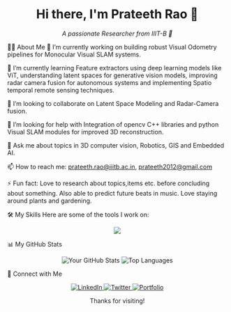 <h1 align="center">Hi there, I'm Prateeth Rao 👋</h1>
<p align="center">
<em>A passionate Researcher from IIIT-B 📍</em>
</p>

👨‍💻 About Me
🔭 I’m currently working on building robust Visual Odometry pipelines for Monocular Visual SLAM systems.

🌱 I’m currently learning Feature extractors using deep learning models like ViT, understanding latent spaces for generative vision models, improving radar camera fusion for autonomous systems and implementing Spatio temporal remote sensing techniques.

👯 I’m looking to collaborate on Latent Space Modeling and Radar-Camera fusion.

🤔 I’m looking for help with Integration of opencv C++ libraries and python Visual SLAM modules for improved 3D reconstruction.

💬 Ask me about topics in 3D computer vision, Robotics, GIS and Embedded AI.

📫 How to reach me: prateeth.rao@iiitb.ac.in, prateeth2012@gmail.com

⚡ Fun fact: Love to research about topics,items etc. before concluding about something. Also able to predict future beats in music. Love staying around plants and gardening.


🛠️ My Skills
Here are some of the tools I work on:

<p align="center">
  <a href="https://skillicons.dev">
   <img src="https://skillicons.dev/icons?i=vscode,anaconda,arduino,aws,cpp,git,html,ai,mysql,opencv,py,pytorch,raspberrypi,ros,tensorflow" />
  </a>
</p>


📊 My GitHub Stats
<p align="center">
<img src="https://www.google.com/search?q=https://github-readme-stats.vercel.app/api%3Fusername%3DPrateeth8%26show_icons%3Dtrue%26theme%3Dtokyonight%26hide_border%3Dtrue%26count_private%3Dtrue" alt="Your GitHub Stats" />
<img src="https://www.google.com/search?q=https://github-readme-stats.vercel.app/api/top-langs/%3Fusername%3DPrateeth8%26layout%3Dcompact%26theme%3Dtokyonight%26hide_border%3Dtrue" alt="Top Languages" />
</p>

🤝 Connect with Me
<p align="center">
<a href="https://www.google.com/search?q=https://linkedin.com/in/prateeth-rao-92952a18b/">
<img src="https://www.google.com/search?q=https://img.shields.io/badge/LinkedIn-0077B5%3Fstyle%3Dfor-the-badge%26logo%3Dlinkedin%26logoColor%3Dwhite" alt="LinkedIn"/>
</a>
<a href="https://twitter.com/Prateeth8">
<img src="https://www.google.com/search?q=https://img.shields.io/badge/Twitter-1DA1F2%3Fstyle%3Dfor-the-badge%26logo%3Dtwitter%26logoColor%3Dwhite" alt="Twitter"/>
</a>
<a href="https://prateethinfo.odoo.com">
<img src="https://www.google.com/search?q=https://img.shields.io/badge/Portfolio-343434%3Fstyle%3Dfor-the-badge%26logo%3Dgoogle-chrome%26logoColor%3Dwhite" alt="Portfolio"/>
</a>
</p>

<p align="center">
Thanks for visiting!
</p>

